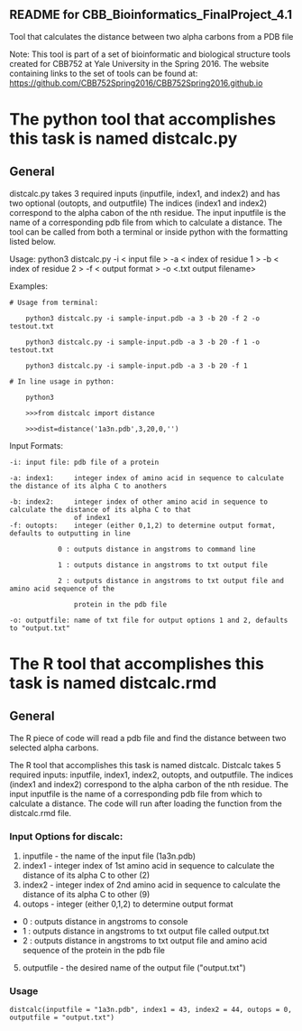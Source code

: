 **README for CBB_Bioinformatics_FinalProject_4.1**
---------------------------------------------------------------
Tool that calculates the distance between two alpha carbons from a PDB file

Note: This tool is part of a set of bioinformatic and biological structure tools created for CBB752 at Yale University in the Spring 2016. The website containing links to the set of tools can be found at: https://github.com/CBB752Spring2016/CBB752Spring2016.github.io

# The python tool that accomplishes this task is named distcalc.py
## General
distcalc.py takes 3 required inputs (inputfile, index1, and index2) and has two optional (outopts, and outputfile)
The indices (index1 and index2) correspond to the alpha cabon of the nth residue. The input inputfile is the name of a corresponding pdb file from which to calculate a distance.
The tool can be called from both a terminal or inside python with the formatting listed below.

Usage:      python3 distcalc.py -i < input file > -a < index of residue 1 > -b < index of residue 2 > -f < output format > -o <.txt output filename>

Examples:
```{r NCBI_python, engine="python", highlight=TRUE}
# Usage from terminal:
	
    python3 distcalc.py -i sample-input.pdb -a 3 -b 20 -f 2 -o testout.txt 
     
    python3 distcalc.py -i sample-input.pdb -a 3 -b 20 -f 1 -o testout.txt
        
    python3 distcalc.py -i sample-input.pdb -a 3 -b 20 -f 1
            
# In line usage in python:
  	
    python3 
       		
	>>>from distcalc import distance
	
  	>>>dist=distance('1a3n.pdb',3,20,0,'')
```

Input Formats:

	-i:	input file:	pdb file of a protein
	
	-a:	index1:		integer index of amino acid in sequence to calculate the distance of its alpha C to anothers
	
	-b:	index2:		integer index of other amino acid in sequence to calculate the distance of its alpha C to that 						
					of index1
	-f:	outopts: 	integer (either 0,1,2) to determine output format, defaults to outputting in line
	
				0 : outputs distance in angstroms to command line
	
				1 : outputs distance in angstroms to txt output file
	
				2 : outputs distance in angstroms to txt output file and amino acid sequence of the 
						
					protein in the pdb file
	
	-o:	outputfile:	name of txt file for output options 1 and 2, defaults to "output.txt"

# The R tool that accomplishes this task is named distcalc.rmd

## General

The R piece of code will read a pdb file and find the distance between two selected alpha carbons.

The R tool that accomplishes this task is named distcalc. Distcalc takes 5 required inputs: inputfile, index1, index2, outopts, and outputfile. The indices (index1 and index2) correspond to the alpha carbon of the nth residue. The input inputfile is the name of a corresponding pdb file from which to calculate a distance. The code will run after loading the function from the distcalc.rmd file.

### Input Options for discalc:

1. inputfile - the name of the input file (1a3n.pdb)
2. index1 - integer index of 1st amino acid in sequence to calculate the distance of its alpha C to other (2)
3. index2 - integer index of 2nd amino acid in sequence to calculate the distance of its alpha C to other (9)
4. outops - integer (either 0,1,2) to determine output format
  + 0 : outputs distance in angstroms to console
  + 1 : outputs distance in angstroms to txt output file called output.txt
  + 2 : outputs distance in angstroms to txt output file and amino acid sequence of the protein in the pdb file
5. outputfile - the desired name of the output file ("output.txt")

### Usage

```{r}
distcalc(inputfile = "1a3n.pdb", index1 = 43, index2 = 44, outops = 0, outputfile = "output.txt") 
```
